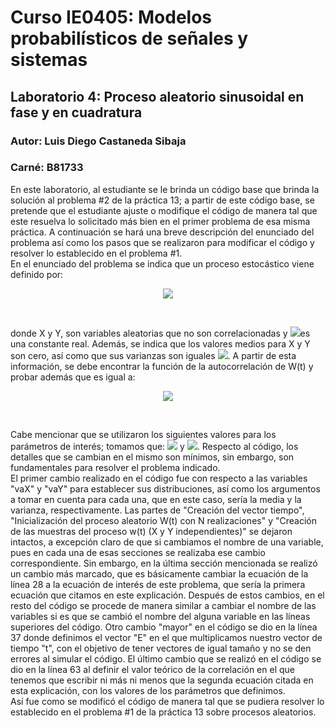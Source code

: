 # Curso IE0405: Modelos probabilísticos de señales y sistemas
## Laboratorio 4: Proceso aleatorio sinusoidal en fase y en cuadratura 
### Autor: Luis Diego Castaneda Sibaja
### Carné: B81733

  En este laboratorio, al estudiante se le brinda un código base que brinda la solución al problema #2 de la práctica 13; a partir de este código base, se pretende que el estudiante ajuste o modifique el código de manera tal que este resuelva lo solicitado más bien en el primer problema de esa misma práctica. A continuación se hará una breve descripción del enunciado del problema así como los pasos que se realizaron para modificar el código y resolver lo establecido en el problema #1. <br/>
  En el enunciado del problema se indica que un proceso estocástico viene definido por: 
  
  <p align="center">
    <img src="https://render.githubusercontent.com/render/math?math=W(t) = Xcos(\omega_{0}t) + Ysin(\omega_{0}t)">
  </p> <br/>
  
  donde X y Y, son variables aleatorias que no son correlacionadas y <img src="https://render.githubusercontent.com/render/math?math=\omega_{0}">es una constante real. Además, se indica que los valores medios para X y Y son cero, así como que sus varianzas son iguales <img src="https://render.githubusercontent.com/render/math?math=\sigma_{X}^2 = \sigma_{Y}^2 = \sigma^2">. A partir de esta información, se debe encontrar la función de la autocorrelación de W(t) y probar además que es igual a: <br/>
  
  <p align="center">
    <img src="https://render.githubusercontent.com/render/math?math=R_{ww} = \sigma^2cos(\omega_{0}\tau)"> 
  </p> <br/>
  
  Cabe mencionar que se utilizaron los siguientes valores para los parámetros de interés; tomamos que: <img src="https://render.githubusercontent.com/render/math?math=\omega_{0} = 5"> y <img src="https://render.githubusercontent.com/render/math?math=\sigma = 10">. Respecto al código, los detalles que se cambian en el mismo son mínimos, sin embargo, son fundamentales para resolver el problema indicado. <br/>
  El primer cambio realizado en el código fue con respecto a las variables "vaX" y  "vaY" para establecer sus distribuciones, así como los argumentos a tomar en cuenta para cada una, que en este caso, sería la media y la varianza, respectivamente. Las partes de "Creación del vector tiempo", "Inicialización del proceso aleatorio W(t) con N realizaciones" y "Creación de las muestras del proceso w(t) (X y Y independientes)" se dejaron intactos, a excepción claro de que si cambiamos el nombre de una variable, pues en cada una de esas secciones se realizaba ese cambio correspondiente. Sin embargo, en la última sección mencionada se realizó un cambio más marcado, que es básicamente cambiar la ecuación de la línea 28 a la ecuación de interés de este problema, que sería la primera ecuación que citamos en este explicación. Después de estos cambios, en el resto del código se procede de manera similar a cambiar el nombre de las variables si es que se cambió el nombre del alguna variable en las líneas superiores del código. Otro cambio "mayor" en el código se dio en la línea 37 donde definimos el vector "E" en el que multiplicamos nuestro vector de tiempo "t", con el objetivo de tener vectores de igual tamaño y no se den errores al simular el código. El último cambio que se realizó en el código se dio en la línea 63 al definir el valor teórico de la correlación en el que tenemos que escribir ni más ni menos que la segunda ecuación citada en esta explicación, con los valores de los parámetros que definimos. <br/>
  Así fue como se modificó el código de manera tal que se pudiera resolver lo establecido en el problema #1 de la práctica 13 sobre procesos aleatorios.

